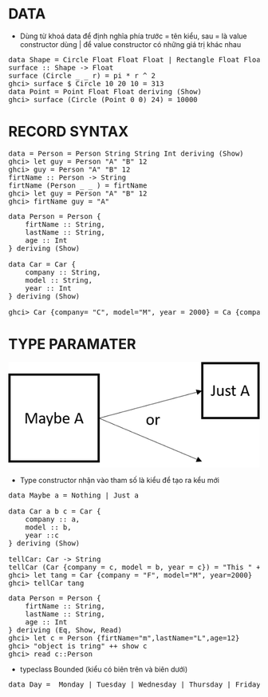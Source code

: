 # DATA
- Dùng từ khoá data để định nghĩa phía trước = tên kiểu, sau = là value constructor dùng | để value constructor có những giá trị khác nhau

<pre>
data Shape = Circle Float Float Float | Rectangle Float Float Float Float deriving (Show)
surface :: Shape -> Float
surface (Circle _ _ r) = pi * r ^ 2
ghci> surface $ Circle 10 20 10 = 313
data Point = Point Float Float deriving (Show)
ghci> surface (Circle (Point 0 0) 24) = 10000
</pre>

# RECORD SYNTAX
<pre>
data = Person = Person String String Int deriving (Show)
ghci> let guy = Person "A" "B" 12
ghci> guy = Person "A" "B" 12
firtName :: Person -> String
firtName (Person _ _ ) = firtName
ghci> let guy = Person "A" "B" 12
ghci> firtName guy = "A"
</pre>

<pre>
data Person = Person {
    firtName :: String,
    lastName :: String,
    age :: Int
} deriving (Show)

data Car = Car {
    company :: String,
    model :: String,
    year :: Int
} deriving (Show)

ghci> Car {company= "C", model="M", year = 2000} = Ca {company= "C", model="M", year = 2000} 
</pre>

# TYPE PARAMATER
![](/app/Data/image/9-2.png)

- Type constructor nhận vào tham số là kiểu để tạo ra kểu mới

<pre>
data Maybe a = Nothing | Just a

data Car a b c = Car {
    company :: a,
    model :: b,
    year ::c
} deriving (Show)

tellCar: Car -> String
tellCar (Car {company = c, model = b, year = c}) = "This " ++ a ++ " " ++ b ++ "in " ++ show c
ghci> let tang = Car {company = "F", model="M", year=2000}
ghci> tellCar tang 
</pre>

<pre>
data Person = Person {
    firtName :: String,
    lastName :: String,
    age :: Int
} deriving (Eq, Show, Read)
ghci> let c = Person {firtName="m",lastName="L",age=12}
ghci> "object is tring" ++ show c
ghci> read c::Person
</pre>

- typeclass Bounded (kiểu có biên trên và biên dưới)
<pre>
data Day =  Monday | Tuesday | Wednesday | Thursday | Friday | Saturday | Sunday deriving (Eq, Ord, Show, Read, Bounded, Enum)
</pre>

